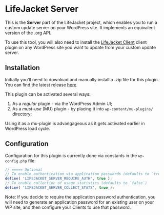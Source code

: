 # LifeJacket Server

This is the **Server** part of the LifeJacket project, which enables you to run a custom update server on your WordPress site. It implements an equivalent version of the .org API.

To use this tool, you will also need to install the [LifeJacket Client](https://github.com/life-jacket/lifejacket-client) client plugin on any WordPress site you want to update from your custom update server.

## Installation

Initially you'll need to download and manually install a .zip file for this plugin. You can find the latest release [here](https://github.com/life-jacket/lifejacket-server/releases).

This plugin can be activated several ways:

1. As a *regular* plugin - via the WordPress Admin UI;
2. As a *must-use* (MU) plugin - by placing it into `wp-content/mu-plugins/` directory;

Using it as a mu-plugin is advangageous as it gets activated earlier in WordPress load cycle.

## Configuration

Configuration for this plugin is currently done via constants in the `wp-config.php` file:

```php
// ===== Optional
// To enable authentication via application passwords (defaults to `true`)
define( 'LIFEJACKET_SERVER_REQUIRE_AUTH', true );
// To enable collection of usage statistics (defaults to `false`)
define( 'LIFEJACKET_SERVER_COLLECT_STATS', true );
```

Note: If you decide to require the application password authentication, you will need to generate an application password for an existing user on your WP site, and then configure your Clients to use that password.
